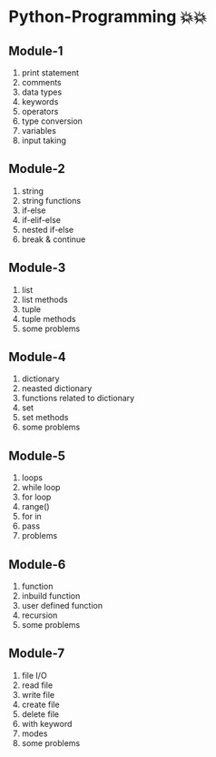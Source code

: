 # Python-Programming 💥💥

## Module-1 

   1. print statement
   2. comments
   3. data types
   4. keywords
   5. operators
   6. type conversion
   7. variables
   8. input taking
## Module-2

   1. string
   2. string functions
   3. if-else
   4. if-elif-else
   5. nested if-else
   6. break & continue
## Module-3

   1. list
   2. list methods
   3. tuple
   4. tuple methods
   5. some problems
## Module-4

   1. dictionary
   2. neasted dictionary
   3. functions related to dictionary 
   4. set
   5. set methods
   6. some problems
## Module-5

   1.  loops
   2. while loop
   3. for loop
   4. range()
   5. for in
   6. pass
   7. problems
## Module-6

   1. function 
   2. inbuild function
   3. user defined function
   4. recursion
   5. some problems
## Module-7

   1. file I/O
   2. read file
   3. write file
   4. create file
   5. delete file
   6. with keyword
   7. modes
   8. some problems
